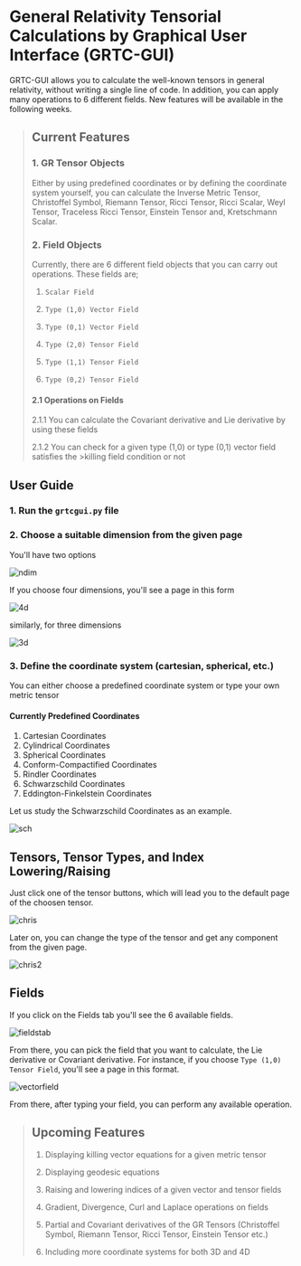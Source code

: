 # General Relativity Tensorial Calculations by Graphical User Interface (GRTC-GUI)

GRTC-GUI allows you to calculate the well-known tensors in general relativity, without writing a single line of code. In addition, you can apply many operations to 6 different fields. New features will be available in the following weeks.

> ## Current Features
>
> ### 1. GR Tensor Objects
>
> Either by using predefined coordinates or by defining the coordinate system yourself, you can calculate the Inverse Metric Tensor, Christoffel Symbol, Riemann Tensor, Ricci Tensor, Ricci Scalar, Weyl Tensor, Traceless Ricci Tensor, Einstein Tensor and, Kretschmann Scalar.
>
> ### 2. Field Objects
>
> Currently, there are 6 different field objects that you can carry out operations. These fields are;
>
> 1. `Scalar Field`
>
> 2. `Type (1,0) Vector Field`
>
> 3. `Type (0,1) Vector Field`
>
> 4. `Type (2,0) Tensor Field`
>
> 5. `Type (1,1) Tensor Field`
>
> 6. `Type (0,2) Tensor Field`
>
> #### 2.1 Operations on Fields
>
> 2.1.1 You can calculate the Covariant derivative and Lie derivative by using these fields
>
> 2.1.2 You can check for a given type (1,0) or type (0,1) vector field satisfies the >killing field condition or not
>

## User Guide

### 1. Run the `grtcgui.py` file

### 2. Choose a suitable dimension from the given page

You'll have two options

![ndim](https://user-images.githubusercontent.com/45866787/126603724-a918ccd6-5628-49b0-8a05-5d2c8d44037e.png)

If you choose four dimensions, you'll see a page in this form

![4d](https://user-images.githubusercontent.com/45866787/126603740-8cc88079-4003-462c-a36e-a8c23ec151de.png)

similarly, for three dimensions

![3d](https://user-images.githubusercontent.com/45866787/126603750-c0e58333-c4c9-4c05-a0d5-aedfd22caaee.png)

### 3. Define the coordinate system (cartesian, spherical, etc.)

You can either choose a predefined coordinate system or type your own metric tensor

#### Currently Predefined Coordinates

1. Cartesian Coordinates
2. Cylindrical Coordinates
3. Spherical Coordinates
4. Conform-Compactified Coordinates
5. Rindler Coordinates
6. Schwarzschild Coordinates
7. Eddington-Finkelstein Coordinates

Let us study the Schwarzschild Coordinates as an example.

![sch](https://user-images.githubusercontent.com/45866787/126603788-2bed9de3-45d6-4801-9885-d84760f9f3bc.png)

## Tensors, Tensor Types, and Index Lowering/Raising

Just click one of the tensor buttons, which will lead you to the default page of the choosen tensor.

![chris](https://user-images.githubusercontent.com/45866787/126603809-1cc76f5c-3ce9-46ff-b275-204bc0d974a1.png)

Later on, you can change the type of the tensor and get any component from the given page.

![chris2](https://user-images.githubusercontent.com/45866787/126603815-ec26d2e7-974f-41ff-83e3-8e8b0c53364f.png)

## Fields

If you click on the Fields tab you'll see the 6 available fields.

![fieldstab](https://user-images.githubusercontent.com/45866787/126603828-5627b713-858b-41fc-b154-a95f52b68920.png)

From there, you can pick the field that you want to calculate, the Lie derivative or Covariant derivative.
For instance, if you choose `Type (1,0) Tensor Field`, you'll see a page in this format.

![vectorfield](https://user-images.githubusercontent.com/45866787/126834943-766261e5-4bf3-49bb-a355-d57dc12021d1.png)

From there, after typing your field, you can perform any available operation.

> ## Upcoming Features
>
> 1. Displaying killing vector equations for a given metric tensor
>
> 2. Displaying geodesic equations
>
> 3. Raising and lowering indices of a given vector and tensor fields
>
> 4. Gradient, Divergence, Curl and Laplace operations on fields
>
> 5. Partial and Covariant derivatives of the GR Tensors (Christoffel Symbol, Riemann Tensor, Ricci Tensor, Einstein Tensor etc.)
>
> 6. Including more coordinate systems for both 3D and 4D
